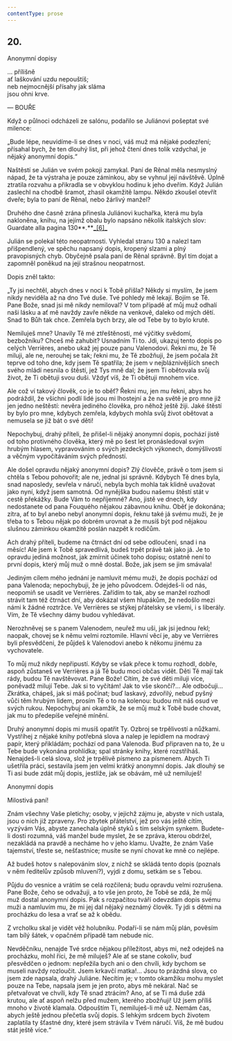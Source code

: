 ```yaml
---
contentType: prose
---
```


## 20.  
Anonymní dopisy

… přílišně  
ať laškování uzdu nepouštíš;  
neb nejmocnější přísahy jak sláma  
jsou ohni krve.

— BOUŘE

Když o půlnoci odcházeli ze salónu, podařilo se Juliánovi pošeptat své milence:

„Bude lépe, neuvidíme-li se dnes v noci, váš muž má nějaké podezření; přísahal bych, že ten dlouhý list, při jehož čtení dnes tolik vzdychal, je nějaký anonymní dopis.“

Naštěstí se Julián ve svém pokoji zamykal. Paní de Rênal měla nesmyslný nápad, že ta výstraha je pouze záminkou, aby se vyhnul její návštěvě. Úplně ztratila rozvahu a přikradla se v obvyklou hodinu k jeho dveřím. Když Julián zaslechl na chodbě šramot, zhasil okamžitě lampu. Někdo zkoušel otevřít dveře; byla to paní de Rênal, nebo žárlivý manžel?

Druhého dne časně zrána přinesla Juliánovi kuchařka, která mu byla nakloněna, knihu, na jejímž obalu bylo napsáno několik italských slov: Guardate alla pagina 130**_._**[**_**\[6\]**_**](./resources/undefined)

Julián se polekal této neopatrnosti. Vyhledal stranu 130 a nalezl tam přišpendlený, ve spěchu napsaný dopis, kropený slzami a plný pravopisných chyb. Obyčejně psala paní de Rênal správně. Byl tím dojat a zapomněl poněkud na její strašnou neopatrnost.

Dopis zněl takto:

„Ty jsi nechtěl, abych dnes v noci k Tobě přišla? Někdy si myslím, že jsem nikdy neviděla až na dno Tvé duše. Tvé pohledy mě lekají. Bojím se Tě. Pane Bože, snad jsi mě nikdy nemiloval? V tom případě ať můj muž odhalí naši lásku a ať mě navždy zavře někde na venkově, daleko od mých dětí. Snad to Bůh tak chce. Zemřela bych brzy, ale od Tebe by to bylo kruté.

Nemiluješ mne? Unavily Tě mé ztřeštěnosti, mé výčitky svědomí, bezbožníku? Chceš mě zahubit? Usnadním Ti to. Jdi, ukazuj tento dopis po celých Verrières, anebo ukaž jej pouze panu Valenodovi. Řekni mu, že Tě miluji, ale ne, nerouhej se tak; řekni mu, že Tě zbožňuji, že jsem počala žít teprve od toho dne, kdy jsem Tě spatřila; že jsem v nejbláznivějších snech svého mládí nesnila o štěstí, jež Tys mně dal; že jsem Ti obětovala svůj život, že Ti obětuji svou duši. Vždyť víš, že Ti obětuji mnohem více.

Ale což ví takový člověk, co je to oběť? Řekni mu, jen mu řekni, abys ho podráždil, že všichni podlí lidé jsou mi lhostejní a že na světě je pro mne již jen jedno neštěstí: nevěra jediného člověka, pro něhož ještě žiji. Jaké štěstí by bylo pro mne, kdybych zemřela, kdybych mohla svůj život obětovat a nemusela se již bát o své děti!

Nepochybuj, drahý příteli, že přišel-li nějaký anonymní dopis, pochází jistě od toho protivného člověka, který mě po šest let pronásledoval svým hrubým hlasem, vypravováním o svých jezdeckých výkonech, domýšlivostí a věčným vypočítáváním svých předností.

Ale došel opravdu nějaký anonymní dopis? Zlý člověče, právě o tom jsem si chtěla s Tebou pohovořit; ale ne, jednal jsi správně. Kdybych Tě dnes byla, snad naposledy, sevřela v náručí, nebyla bych mohla tak klidně uvažovat jako nyní, když jsem samotná. Od nynějška budou našemu štěstí stát v cestě překážky. Bude Vám to nepříjemné? Ano, jistě ve dnech, kdy nedostanete od pana Fouquého nějakou zábavnou knihu. Oběť je dokonána; zítra, ať to byl anebo nebyl anonymní dopis, řeknu také já svému muži, že je třeba to s Tebou nějak po dobrém urovnat a že musíš být pod nějakou slušnou záminkou okamžitě poslán nazpět k rodičům.

Ach drahý příteli, budeme na čtrnáct dní od sebe odloučeni, snad i na měsíc! Ale jsem k Tobě spravedlivá, budeš trpět právě tak jako já. Je to opravdu jediná možnost, jak zmírnit účinek toho dopisu; ostatně není to první dopis, který můj muž o mně dostal. Bože, jak jsem se jim smávala!

Jediným cílem mého jednání je namluvit mému muži, že dopis pochází od pana Valenoda; nepochybuji, že je jeho původcem. Odejdeš-li od nás, neopomiň se usadit ve Verrières. Zařídím to tak, aby se manžel rozhodl strávit tam též čtrnáct dní, aby dokázal všem hlupákům, že nedošlo mezi námi k žádné roztržce. Ve Verrières se stýkej přátelsky se všemi, i s liberály. Vím, že Tě všechny dámy budou vyhledávat.

Nerozhněvej se s panem Valenodem, neuřež mu uši, jak jsi jednou řekl; naopak, chovej se k němu velmi roztomile. Hlavní věcí je, aby ve Verrières byli přesvědčeni, že půjdeš k Valenodovi anebo k někomu jinému za vychovatele.

To můj muž nikdy nepřipustí. Kdyby se však přece k tomu rozhodl, dobře, aspoň zůstaneš ve Verrières a já Tě budu moci občas vidět. Děti Tě mají tak rády, budou Tě navštěvovat. Pane Bože! Cítím, že své děti miluji více, poněvadž milují Tebe. Jak si to vyčítám! Jak to vše skončí?… Ale odbočuji… Zkrátka, chápeš, jak si máš počínat; buď laskavý, zdvořilý, nebuď pyšný vůči těm hrubým lidem, prosím Tě o to na kolenou: budou mít náš osud ve svých rukou. Nepochybuj ani okamžik, že se můj muž k Tobě bude chovat, jak mu to předepíše veřejné mínění.

Druhý anonymní dopis mi musíš opatřit Ty. Ozbroj se trpělivostí a nůžkami. Vystříhej z nějaké knihy potřebná slova a nalep je lepidlem na modravý papír, který přikládám; pochází od pana Valenoda. Buď připraven na to, že u Tebe bude vykonána prohlídka; spal stránky knihy, které rozstříháš. Nenajdeš-li celá slova, slož je trpělivě písmeno za písmenem. Abych Ti ušetřila práci, sestavila jsem jen velmi krátký anonymní dopis. Jak dlouhý se Ti asi bude zdát můj dopis, jestliže, jak se obávám, mě už nemiluješ!

Anonymní dopis

Milostivá paní!

Znám všechny Vaše pletichy; osoby, v jejichž zájmu je, abyste v nich ustala, jsou o nich již zpraveny. Pro zbytek přátelství, jež pro vás ještě cítím, vyzývám Vás, abyste zanechala úplně styků s tím selským synkem. Budete-li dosti rozumná, váš manžel bude myslet, že se zpráva, kterou obdržel, nezakládá na pravdě a necháme ho v jeho klamu. Uvažte, že znám Vaše tajemství, třeste se, nešťastnice; musíte se nyní chovat ke mně co nejlépe.

Až budeš hotov s nalepováním slov, z nichž se skládá tento dopis (poznals v něm ředitelův způsob mluvení?), vyjdi z domu, setkám se s Tebou.

Půjdu do vesnice a vrátím se celá rozčilená; budu opravdu velmi rozrušena. Pane Bože, čeho se odvažuji, a to vše jen proto, že Tobě se zdá, že můj muž dostal anonymní dopis. Pak s rozpačitou tváří odevzdám dopis svému muži a namluvím mu, že mi jej dal nějaký neznámý člověk. Ty jdi s dětmi na procházku do lesa a vrať se až k obědu.

Z vrcholku skal je vidět věž holubníku. Podaří-li se nám můj plán, pověsím tam bílý šátek, v opačném případě tam nebude nic.

Nevděčníku, nenajde Tvé srdce nějakou příležitost, abys mi, než odejdeš na procházku, mohl říci, že mě miluješ? Ale ať se stane cokoliv, buď přesvědčen o jednom: nepřežila bych ani o den chvíli, kdy bychom se museli navždy rozloučit. Jsem krkavčí matka!… Jsou to prázdná slova, co jsem zde napsala, drahý Juliáne. Necítím je; v tomto okamžiku mohu myslet pouze na Tebe, napsala jsem je jen proto, abys mě nekáral. Nač se přetvařovat ve chvíli, kdy Tě snad ztrácím? Ano, ať se Ti má duše zdá krutou, ale ať aspoň nelžu před mužem, kterého zbožňuji! Už jsem příliš mnoho v životě klamala. Odpouštím Ti, nemiluješ-li mě už. Nemám čas, abych ještě jednou přečetla svůj dopis. S lehkým srdcem bych životem zaplatila ty šťastné dny, které jsem strávila v Tvém náručí. Víš, že mě budou stát ještě více.“
